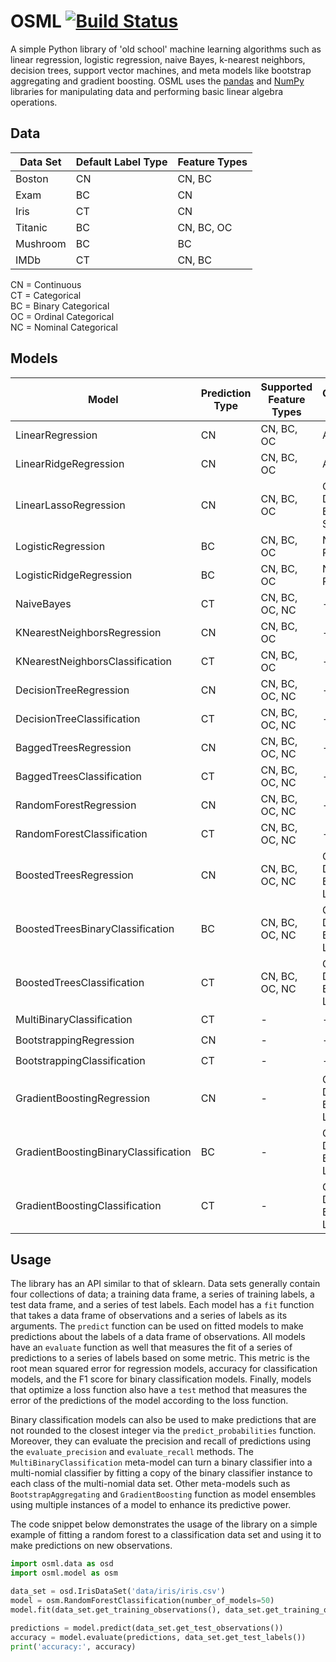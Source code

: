 # OSML [![Build Status](https://travis-ci.org/ViktorC/OSML.svg?branch=master)](https://travis-ci.org/ViktorC/OSML)
A simple Python library of 'old school' machine learning algorithms such as linear regression, logistic regression, naive Bayes, k-nearest neighbors, decision trees, support vector machines, and meta models like bootstrap aggregating and gradient boosting. OSML uses the [pandas](https://pandas.pydata.org/) and [NumPy](http://www.numpy.org/) libraries for manipulating data and performing basic linear algebra operations.

## Data
| Data Set | Default Label Type | Feature Types |
| -------- | ------------------ | ------------- |
| Boston   | CN                 | CN, BC        |
| Exam     | BC                 | CN            |
| Iris     | CT                 | CN            |
| Titanic  | BC                 | CN, BC, OC    |
| Mushroom | BC                 | BC            |
| IMDb     | CT                 | CN, BC        |

CN = Continuous  
CT = Categorical  
BC = Binary Categorical  
OC = Ordinal Categorical  
NC = Nominal Categorical  

## Models
| Model                                | Prediction Type | Supported Feature Types | Optimization Method                              | Meta                     |
| ------------------------------------ | --------------- | ----------------------- | ----------------------------------------------- | ------------------------ |
| LinearRegression                     | CN              | CN, BC, OC              | Analytic                                        | :heavy_multiplication_x: |
| LinearRidgeRegression                | CN              | CN, BC, OC              | Analytic                                        | :heavy_multiplication_x: |
| LinearLassoRegression                | CN              | CN, BC, OC              | Coordinate Descent with Exact Line Search        | :heavy_multiplication_x: |
| LogisticRegression                   | BC              | CN, BC, OC              | Newton-Raphson                                  | :heavy_multiplication_x: |
| LogisticRidgeRegression              | BC              | CN, BC, OC              | Newton-Raphson                                  | :heavy_multiplication_x: |
| NaiveBayes                           | CT              | CN, BC, OC, NC          | -                                                | :heavy_multiplication_x: |
| KNearestNeighborsRegression          | CN              | CN, BC, OC              | -                                                | :heavy_multiplication_x: |
| KNearestNeighborsClassification      | CT              | CN, BC, OC              | -                                                | :heavy_multiplication_x: |
| DecisionTreeRegression               | CN              | CN, BC, OC, NC          | -                                                | :heavy_multiplication_x: |
| DecisionTreeClassification           | CT              | CN, BC, OC, NC          | -                                                | :heavy_multiplication_x: |
| BaggedTreesRegression                | CN              | CN, BC, OC, NC          | -                                                | :heavy_multiplication_x: |
| BaggedTreesClassification            | CT              | CN, BC, OC, NC          | -                                                | :heavy_multiplication_x: |
| RandomForestRegression               | CN              | CN, BC, OC, NC          | -                                                | :heavy_multiplication_x: |
| RandomForestClassification           | CT              | CN, BC, OC, NC          | -                                                | :heavy_multiplication_x: |
| BoostedTreesRegression               | CN              | CN, BC, OC, NC          | Gradient Descent with Backtracking Line Search | :heavy_multiplication_x: |
| BoostedTreesBinaryClassification     | BC              | CN, BC, OC, NC          | Gradient Descent with Backtracking Line Search | :heavy_multiplication_x: |
| BoostedTreesClassification           | CT              | CN, BC, OC, NC          | Gradient Descent with Backtracking Line Search | :heavy_multiplication_x: |
| MultiBinaryClassification            | CT              | -                       | -                                                | :heavy_check_mark:       |
| BootstrappingRegression              | CN              | -                       | -                                                | :heavy_check_mark:       |
| BootstrappingClassification          | CT              | -                       | -                                                | :heavy_check_mark:       |
| GradientBoostingRegression           | CN              | -                       | Gradient Descent with Backtracking Line Search | :heavy_check_mark:       |
| GradientBoostingBinaryClassification | BC              | -                       | Gradient Descent with Backtracking Line Search | :heavy_check_mark:       |
| GradientBoostingClassification       | CT              | -                       | Gradient Descent with Backtracking Line Search | :heavy_check_mark:       |

## Usage
The library has an API similar to that of sklearn. Data sets generally contain four collections of data; a training data frame, a series of training labels, a test data frame, and a series of test labels. Each model has a `fit` function that takes a data frame of observations and a series of labels as its arguments. The `predict` function can be used on fitted models to make predictions about the labels of a data frame of observations. All models have an `evaluate` function as well that measures the fit of a series of predictions to a series of labels based on some metric. This metric is the root mean squared error for regression models, accuracy for classification models, and the F1 score for binary classification models. Finally, models that optimize a loss function also have a `test` method that measures the error of the predictions of the model according to the loss function.

Binary classification models can also be used to make predictions that are not rounded to the closest integer via the `predict_probabilities` function. Moreover, they can evaluate the precision and recall of predictions using the `evaluate_precision` and `evaluate_recall` methods. The `MultiBinaryClassification` meta-model can turn a binary classifier into a multi-nomial classifier by fitting a copy of the binary classifier instance to each class of the multi-nomial data set. Other meta-models such as `BootstrapAggregating` and `GradientBoosting` function as model ensembles using multiple instances of a model to enhance its predictive power.

The code snippet below demonstrates the usage of the library on a simple example of fitting a random forest to a classification data set and using it to make predictions on new observations.

```python
import osml.data as osd
import osml.model as osm

data_set = osd.IrisDataSet('data/iris/iris.csv')
model = osm.RandomForestClassification(number_of_models=50)
model.fit(data_set.get_training_observations(), data_set.get_training_observations())

predictions = model.predict(data_set.get_test_observations())
accuracy = model.evaluate(predictions, data_set.get_test_labels())
print('accuracy:', accuracy)
```
